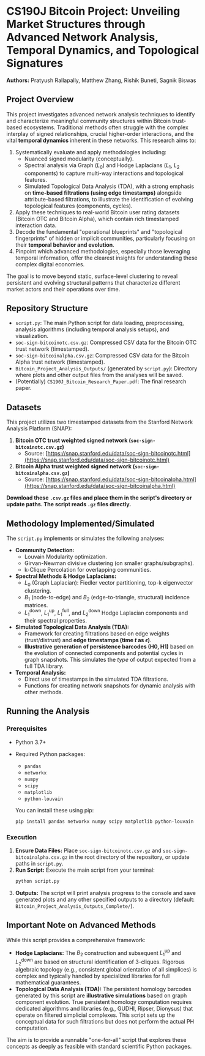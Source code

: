 # CS190J Bitcoin Project: Unveiling Market Structures through Advanced Network Analysis, Temporal Dynamics, and Topological Signatures

**Authors:** Pratyush Rallapally, Matthew Zhang, Rishik Buneti, Sagnik Biswas

## Project Overview

This project investigates advanced network analysis techniques to identify and characterize meaningful community structures within Bitcoin trust-based ecosystems. Traditional methods often struggle with the complex interplay of signed relationships, crucial higher-order interactions, and the vital **temporal dynamics** inherent in these networks. This research aims to:

1.  Systematically evaluate and apply methodologies including:
    * Nuanced signed modularity (conceptually).
    * Spectral analysis via Graph ($L_0$) and Hodge Laplacians ($L_1$, $L_2$ components) to capture multi-way interactions and topological features.
    * Simulated Topological Data Analysis (TDA), with a strong emphasis on **time-based filtrations (using edge timestamps)** alongside attribute-based filtrations, to illustrate the identification of evolving topological features (components, cycles).
2.  Apply these techniques to real-world Bitcoin user rating datasets (Bitcoin OTC and Bitcoin Alpha), which contain rich timestamped interaction data.
3.  Decode the fundamental "operational blueprints" and "topological fingerprints" of hidden or implicit communities, particularly focusing on their **temporal behavior and evolution**.
4.  Pinpoint which advanced methodologies, especially those leveraging temporal information, offer the clearest insights for understanding these complex digital economies.

The goal is to move beyond static, surface-level clustering to reveal persistent and evolving structural patterns that characterize different market actors and their operations over time.

## Repository Structure

* `script.py`: The main Python script for data loading, preprocessing, analysis algorithms (including temporal analysis setups), and visualization.
* `soc-sign-bitcoinotc.csv.gz`: Compressed CSV data for the Bitcoin OTC trust network (timestamped).
* `soc-sign-bitcoinalpha.csv.gz`: Compressed CSV data for the Bitcoin Alpha trust network (timestamped).
* `Bitcoin_Project_Analysis_Outputs/` (generated by `script.py`): Directory where plots and other output files from the analyses will be saved.
* (Potentially) `CS190J_Bitcoin_Research_Paper.pdf`: The final research paper.

## Datasets

This project utilizes two timestamped datasets from the Stanford Network Analysis Platform (SNAP):

1.  **Bitcoin OTC trust weighted signed network (`soc-sign-bitcoinotc.csv.gz`)**
    * Source: [https://snap.stanford.edu/data/soc-sign-bitcoinotc.html](https://snap.stanford.edu/data/soc-sign-bitcoinotc.html)
2.  **Bitcoin Alpha trust weighted signed network (`soc-sign-bitcoinalpha.csv.gz`)**
    * Source: [https://snap.stanford.edu/data/soc-sign-bitcoinalpha.html](https://snap.stanford.edu/data/soc-sign-bitcoinalpha.html)

**Download these `.csv.gz` files and place them in the script's directory or update paths. The script reads `.gz` files directly.**

## Methodology Implemented/Simulated

The `script.py` implements or simulates the following analyses:

* **Community Detection:**
    * Louvain Modularity optimization.
    * Girvan-Newman divisive clustering (on smaller graphs/subgraphs).
    * k-Clique Percolation for overlapping communities.
* **Spectral Methods & Hodge Laplacians:**
    * $L_0$ (Graph Laplacian): Fiedler vector partitioning, top-k eigenvector clustering.
    * $B_1$ (node-to-edge) and $B_2$ (edge-to-triangle, structural) incidence matrices.
    * $L_1^{\text{down}}$, $L_1^{\text{up}}$, $L_1^{\text{full}}$, and $L_2^{\text{down}}$ Hodge Laplacian components and their spectral properties.
* **Simulated Topological Data Analysis (TDA):**
    * Framework for creating filtrations based on edge weights (trust/distrust) and **edge timestamps (time $t$ as $\epsilon$)**.
    * **Illustrative generation of persistence barcodes (H0, H1)** based on the evolution of connected components and potential cycles in graph snapshots. This simulates the *type* of output expected from a full TDA library.
* **Temporal Analysis:**
    * Direct use of timestamps in the simulated TDA filtrations.
    * Functions for creating network snapshots for dynamic analysis with other methods.

## Running the Analysis

### Prerequisites

* Python 3.7+
* Required Python packages:
    * `pandas`
    * `networkx`
    * `numpy`
    * `scipy`
    * `matplotlib`
    * `python-louvain`

    You can install these using pip:
    ```bash
    pip install pandas networkx numpy scipy matplotlib python-louvain
    ```

### Execution

1.  **Ensure Data Files:** Place `soc-sign-bitcoinotc.csv.gz` and `soc-sign-bitcoinalpha.csv.gz` in the root directory of the repository, or update paths in `script.py`.
2.  **Run Script:** Execute the main script from your terminal:
    ```bash
    python script.py
    ```
3.  **Outputs:** The script will print analysis progress to the console and save generated plots and any other specified outputs to a directory (default: `Bitcoin_Project_Analysis_Outputs_Complete/`).

## Important Note on Advanced Methods

While this script provides a comprehensive framework:
* **Hodge Laplacians:** The $B_2$ construction and subsequent $L_1^{\text{up}}$ and $L_2^{\text{down}}$ are based on structural identification of 3-cliques. Rigorous algebraic topology (e.g., consistent global orientation of all simplices) is complex and typically handled by specialized libraries for full mathematical guarantees.
* **Topological Data Analysis (TDA):** The persistent homology barcodes generated by this script are **illustrative simulations** based on graph component evolution. True persistent homology computation requires dedicated algorithms and libraries (e.g., GUDHI, Ripser, Dionysus) that operate on filtered simplicial complexes. This script sets up the conceptual data for such filtrations but does not perform the actual PH computation.

The aim is to provide a runnable "one-for-all" script that explores these concepts as deeply as feasible with standard scientific Python packages.
